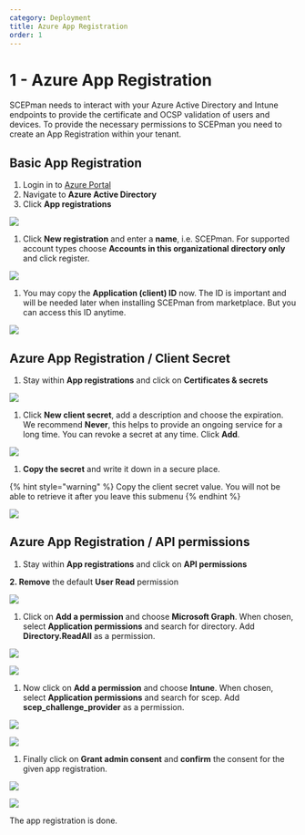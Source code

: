 ```yaml
---
category: Deployment
title: Azure App Registration
order: 1
---
```


# 1 - Azure App Registration

SCEPman needs to interact with your Azure Active Directory and Intune endpoints to provide the certificate and OCSP validation of users and devices. To provide the necessary permissions to SCEPman you need to create an App Registration within your tenant.

## Basic App Registration

1. Login in to [Azure Portal](https://portal.azure.com)
2. Navigate to **Azure Active Directory**
3. Click **App registrations**

![](../.gitbook/assets/azure-app-registration.png)

1. Click **New registration** and enter a **name**, i.e. SCEPman. For supported account types choose **Accounts in this organizational directory only** and click register.

![](../.gitbook/assets/azure-app-registration-register.png)

1. You may copy the **Application \(client\) ID** now. The ID is important and will be needed later when installing SCEPman from marketplace. But you can access this ID anytime.

![](../.gitbook/assets/azure-app-registration-scepman.png)

## Azure App Registration / Client Secret

1. Stay within **App registrations** and click on **Certificates & secrets**

![](../.gitbook/assets/azure-app-registration-client-secret.png)

1. Click **New client secret**, add a description and choose the expiration. We recommend **Never**, this helps to provide an ongoing service for a long time. You can revoke a secret at any time. Click **Add**.

![](../.gitbook/assets/azure-app-registration-client-secret-new.png)

1. **Copy the secret** and write it down in a secure place.

{% hint style="warning" %}
Copy the client secret value. You will not be able to retrieve it after you leave this submenu
{% endhint %}

![](../.gitbook/assets/azure-app-registration-client-secret-copy.png)

## Azure App Registration / API permissions

1. Stay within **App registrations** and click on **API permissions**

**2. Remove** the default **User Read** permission

![](../.gitbook/assets/screenshot-2020-02-03-at-10.54.48.png)

1. Click on **Add a permission** and choose **Microsoft Graph**. When chosen, select **Application permissions** and search for directory. Add **Directory.ReadAll** as a permission.

![](../.gitbook/assets/app-permission-graph.png)

![](../.gitbook/assets/app-permission-directory-read.png)

1. Now click on **Add a permission** and choose **Intune**. When chosen, select **Application permissions** and search for scep. Add **scep\_challenge\_provider** as a permission.

![](../.gitbook/assets/app-permission-intune.png)

![](../.gitbook/assets/app-permission-scep.png)

1. Finally click on **Grant admin consent** and **confirm** the consent for the given app registration.

![](../.gitbook/assets/app-registration-consent.png)

![](../.gitbook/assets/app-registration-consent-confirm.png)

The app registration is done.

